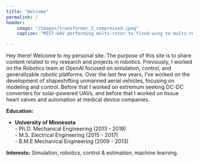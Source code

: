 ```yaml
---
title: "Welcome"
permalink: /
header:
    image: "/images/transformer_2_compressed.jpeg"
    caption: "MIST-UAV performing multi-rotor to fixed-wing to multi-rotor transformation"

---
```


Hey there! Welcome to my personal site. The purpose of this site is to share content related to my research and projects in robotics. Previously, I worked on the Robotics team at OpenAI focused on simulation, control, and generalizable robotic platforms. Over the last few years, I've worked on the development of shapeshifting unmanned aerial vehicles, focusing on modeling and control. Before that I worked on extremum seeking DC-DC converters for solar-powered UAVs, and before that I worked on tissue heart valves and automation at medical device companies. 

**Education:**
- **University of Minnesota**
<br />- Ph.D. Mechanical Engineering (2013 - 2019)
<br />- M.S. Electrical Engineering (2015 - 2017)
<br />- B.M.E Mechanical Engineering (2009 - 2013)

**Interests:** Simulation, robotics, control & estimation, machine learning.


